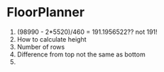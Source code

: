 # FloorPlanner
1. (98990 - 2*5520)/460 = 191.1956522?? not 191!
2. How to calculate height
3. Number of rows
4. Difference from top not the same as bottom
5. 